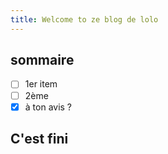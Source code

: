 ```yaml
---
title: Welcome to ze blog de lolo
---
```

## sommaire
- [ ] 1er item
- [ ] 2ème
- [x] à ton avis ?
## C'est fini
